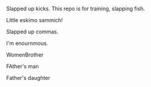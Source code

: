 Slapped up kicks. This repo is for training, slapping fish.

Little eskimo sammich!

Slapped up commas.

I'm enournmous.

WomenBrother

FAther's man

Father's daughter
